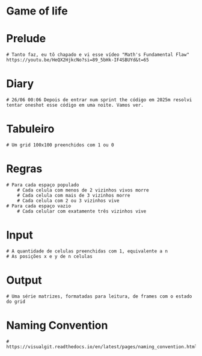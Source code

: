 # Game of life

# Prelude
    # Tanto faz, eu tô chapado e vi esse vídeo "Math's Fundamental Flaw" https://youtu.be/HeQX2HjkcNo?si=89_5bHk-IF4SBUYd&t=65

# Diary
    # 26/06 00:06 Depois de entrar num sprint the código em 2025m resolvi tentar oneshot esse código em uma noite. Vamos ver.


# Tabuleiro
    # Um grid 100x100 preenchidos com 1 ou 0

# Regras
    # Para cada espaço populado
        # Cada celula com menos de 2 vizinhos vivos morre
        # Cada celula com mais de 3 vizinhos morre
        # Cada celula com 2 ou 3 vizinhos vive
    # Para cada espaço vazio
        # Cada celular com exatamente três vizinhos vive

# Input
    # A quantidade de celulas preenchidas com 1, equivalente a n
    # As posições x e y de n celulas 

# Output
    # Uma série matrizes, formatadas para leitura, de frames com o estado do grid

# Naming Convention
    # https://visualgit.readthedocs.io/en/latest/pages/naming_convention.html